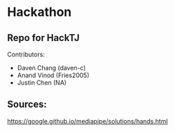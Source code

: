 # Hackathon
## Repo for HackTJ

Contributors:
* Daven Chang (daven-c)
* Anand Vinod (Fries2005)
* Justin Chen (NA)

## Sources:
https://google.github.io/mediapipe/solutions/hands.html
